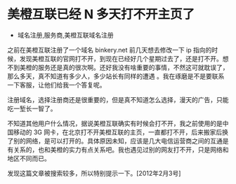 # 美橙互联已经 N 多天打不开主页了
- 域名注册,服务商,美橙互联域名注册

之前在美橙互联注册了一个域名 binkery.net 前几天想去修改一下 ip 指向的时候，发现美橙互联的官网打不开，到现在已经好几个星期过去了，还是打不开。想不到美橙的服务还是真的很次啊。还好我没有啥重要的事情，不然这可就耽误了，那么多天，真不知道有多少人，多少站长有同样的遭遇 。我在琢磨是不是要联系一下客服，让他们给我一个答复呢。

注册域名，选择注册商还是很重要的，但是真不知道怎么选择，漫天的广告，只能吃一堑长一智了。

不知道其他用户什么情况，据说美橙互联确实有时候会打不开，我之前使用的是中国移动的 3G 网卡，在北京打不开美橙互联的主页，一直都打不开，后来搬家后换了别的网络，是可以打开的。具体原因未知，应该是几大电信运营商之间的互通是有关系的，也和美橙的实力有点关系吧。我也遇见过别的网友打不开，只是网络和地区不同而已。

发现这篇文章被搜索较多，所以特别提示一下。[2012年2月3号]

